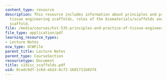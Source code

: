 ```yaml
---
content_type: resource
description: This resource includes information about principles and practice of using
  tissue engineering scaffolds, roles of the biomaterials/scaffolds and roles of a
  scaffold.
file: /media/courses/hst-535-principles-and-practice-of-tissue-engineering-fall-2004/0cadc9df1c6deb2d8c721601711b02f4_s1disc_scaffolds.pdf
file_type: application/pdf
learning_resource_types:
- Lecture Notes
ocw_type: OCWFile
parent_title: Lecture Notes
parent_type: CourseSection
resourcetype: Document
title: s1disc_scaffolds.pdf
uid: 0cadc9df-1c6d-eb2d-8c72-1601711b02f4
---
```

